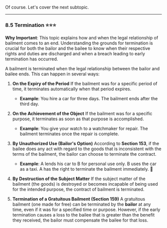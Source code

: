 Of course. Let's cover the next subtopic.

---

### **8.5 Termination** ⭐⭐⭐

**Why Important**: This topic explains how and when the legal relationship of bailment comes to an end. Understanding the grounds for termination is crucial for both the bailor and the bailee to know when their respective rights and duties are discharged and when a breach leading to early termination has occurred.

A bailment is terminated when the legal relationship between the bailor and bailee ends. This can happen in several ways:

1. **On the Expiry of the Period** If the bailment was for a specific period of time, it terminates automatically when that period expires.
    
    - **Example**: You hire a car for three days. The bailment ends after the third day.
        
2. **On the Achievement of the Object** If the bailment was for a specific purpose, it terminates as soon as that purpose is accomplished.
    
    - **Example**: You give your watch to a watchmaker for repair. The bailment terminates once the repair is complete.
        
3. **By Unauthorized Use (Bailor's Option)** According to **Section 153**, if the bailee does any act with regard to the goods that is inconsistent with the terms of the bailment, the bailor can choose to terminate the contract.
    
    - **Example**: A lends his car to B for personal use only. B uses the car as a taxi. A has the right to terminate the bailment immediately. 🚖
        
4. **By Destruction of the Subject Matter** If the subject matter of the bailment (the goods) is destroyed or becomes incapable of being used for the intended purpose, the contract of bailment is terminated.
    
5. **Termination of a Gratuitous Bailment (Section 159)** A gratuitous bailment (one made for free) can be terminated by the **bailor** at any time, even if it was for a specified time or purpose. However, if the early termination causes a loss to the bailee that is greater than the benefit they received, the bailor must compensate the bailee for that loss.